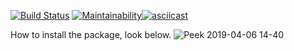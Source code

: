 [![Build Status](https://travis-ci.com/AlexandrIgn/project-lvl1-s470.svg?branch=master)](https://travis-ci.com/AlexandrIgn/project-lvl1-s470)
[![Maintainability](https://api.codeclimate.com/v1/badges/25baa8252e2e8ff26f8b/maintainability)](https://codeclimate.com/github/AlexandrIgn/project-lvl1-s470/maintainability)[![asciicast](https://asciinema.org/a/MLgJDP7ykgIzsJAj0T0v9Ih5T.svg)](https://asciinema.org/a/MLgJDP7ykgIzsJAj0T0v9Ih5T)


How to install the package, look below.
![Peek 2019-04-06 14-40](https://user-images.githubusercontent.com/46720922/55668449-a856e700-587b-11e9-9b64-7e8f6a55a32f.gif)